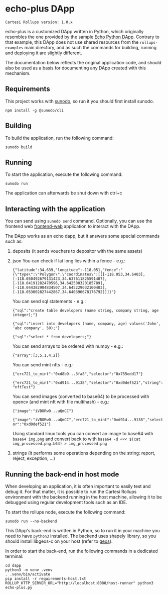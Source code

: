 # echo-plus DApp

```
Cartesi Rollups version: 1.0.x
```

echo-plus is a customized DApp written in Python, which originally resembles the one provided by the sample [Echo Python DApp](https://github.com/cartesi/rollups-examples/tree/main/echo-python).
Contrary to that example, this DApp does not use shared resources from the `rollups-examples` main directory, and as such the commands for building, running and deploying it are slightly different.

The documentation below reflects the original application code, and should also be used as a basis for documenting any DApp created with this mechanism.

## Requirements

This project works with [sunodo](https://github.com/sunodo/sunodo), so run it you should first install sunodo.

```shell
npm install -g @sunodo/cli
```

## Building

To build the application, run the following command:

```shell
sunodo build
```

## Running

To start the application, execute the following command:

```shell
sunodo run
```

The application can afterwards be shut down with ctrl+c

## Interacting with the application

You can send using ```sunodo send``` command. Optionally, you can use the frontend web [frontend-web](https://github.com/prototyp3-dev/frontend-web-cartesi) application to interact with the DApp. 

The DApp works as an echo dapp, but it answers some special commands such as:
1. deposits (it sends vouchers to depositor with the same assets)
2. json 
    You can check if lat long lies within a fence - e.g.: 
    
    ```{"latitude":34.639,"longitude":-118.051,"fence":"{\"type\":\"Polygon\",\"coordinates\":[[[-118.053,34.6403],[-118.050492679131423,34.637611825591407],[-118.04191282470596,34.642500320185789],[-118.044382904834507,34.645229032100403],[-118.053002827442867,34.640396678176792]]]}"}```
    
    You can send sql statements - e.g.: 
    
    ```{"sql":"create table developers (name string, company string, age integer);"}```
    
    ```{"sql":"insert into developers (name, company, age) values('John', 'abc company', 50);"}```
    
    ```{"sql":"select * from developers;"}```
    
    You can send arrays to be ordered with numpy - e.g.: 
    
    ```{"array":[3,5,1,4,2]}```

    You can send mint nfts - e.g.: 
    
    ```{"erc721_to_mint":"0xd8b9...3fa8","selector":"0x755edd17"}```

    ```{"erc721_to_mint":"0xd914...9138","selector":"0xd0def521","string":"nftTest"}```

    You can send images (converted to base64) to be processed with opencv (and mint nft with file multihash) - e.g.: 
    
    ```{"image":"iVBORw0...uQmCC"}```

    ```{"image":"iVBORw0...uQmCC","erc721_to_mint":"0xd914...9138","selector":"0xd0def521"}```

    Using standard linux tools you can convert an image to base64 with ```base64 img.png``` and convert back to with ```base64 -d <<< $(cat img_processed.png.b64) > img_processed.png```

3. strings (it performs some operations depending on the string: report, reject, exception, ...)


## Running the back-end in host mode

When developing an application, it is often important to easily test and debug it. For that matter, it is possible to run the Cartesi Rollups environment with the backend running in the host machine, allowing it to be debugged using regular development tools such as an IDE.

To start the rollups node, execute the following command:

```
sunodo run --no-backend
```

This DApp's back-end is written in Python, so to run it in your machine you need to have `python3` installed.
The backend uses shapely library, so you should install libgeos-c on your host (refer to [geos](https://libgeos.org/usage/install/)).

In order to start the back-end, run the following commands in a dedicated terminal:

```shell
cd dapp
python3 -m venv .venv
. .venv/bin/activate
pip install -r requirements-host.txt
ROLLUP_HTTP_SERVER_URL="http://localhost:8080/host-runner" python3 echo-plus.py
```
